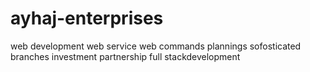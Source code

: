 # ayhaj-enterprises
web development 
web service 
web commands 
plannings
sofosticated 
branches
investment
partnership
full stackdevelopment

